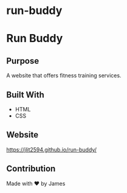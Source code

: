 # run-buddy

# Run Buddy

## Purpose
A website that offers fitness training services.

## Built With
* HTML
* CSS

## Website
https://jlit2594.github.io/run-buddy/

## Contribution
Made with ❤️ by James
